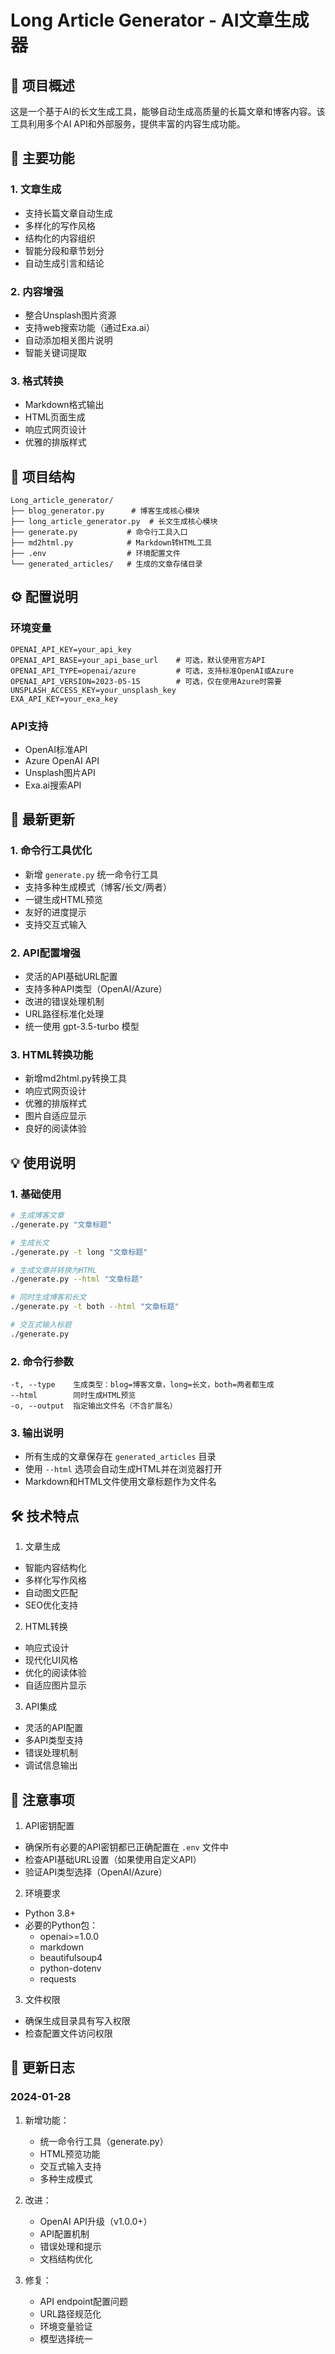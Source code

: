 # Long Article Generator - AI文章生成器

## 🌟 项目概述

这是一个基于AI的长文生成工具，能够自动生成高质量的长篇文章和博客内容。该工具利用多个AI API和外部服务，提供丰富的内容生成功能。

## 🔧 主要功能

### 1. 文章生成
- 支持长篇文章自动生成
- 多样化的写作风格
- 结构化的内容组织
- 智能分段和章节划分
- 自动生成引言和结论

### 2. 内容增强
- 整合Unsplash图片资源
- 支持web搜索功能（通过Exa.ai）
- 自动添加相关图片说明
- 智能关键词提取

### 3. 格式转换
- Markdown格式输出
- HTML页面生成
- 响应式网页设计
- 优雅的排版样式

## 📁 项目结构

```
Long_article_generator/
├── blog_generator.py      # 博客生成核心模块
├── long_article_generator.py  # 长文生成核心模块
├── generate.py           # 命令行工具入口
├── md2html.py            # Markdown转HTML工具
├── .env                  # 环境配置文件
└── generated_articles/   # 生成的文章存储目录
```

## ⚙️ 配置说明

### 环境变量
```
OPENAI_API_KEY=your_api_key
OPENAI_API_BASE=your_api_base_url    # 可选，默认使用官方API
OPENAI_API_TYPE=openai/azure         # 可选，支持标准OpenAI或Azure
OPENAI_API_VERSION=2023-05-15        # 可选，仅在使用Azure时需要
UNSPLASH_ACCESS_KEY=your_unsplash_key
EXA_API_KEY=your_exa_key
```

### API支持
- OpenAI标准API
- Azure OpenAI API
- Unsplash图片API
- Exa.ai搜索API

## 🚀 最新更新

### 1. 命令行工具优化
- 新增 `generate.py` 统一命令行工具
- 支持多种生成模式（博客/长文/两者）
- 一键生成HTML预览
- 友好的进度提示
- 支持交互式输入

### 2. API配置增强
- 灵活的API基础URL配置
- 支持多种API类型（OpenAI/Azure）
- 改进的错误处理机制
- URL路径标准化处理
- 统一使用 gpt-3.5-turbo 模型

### 3. HTML转换功能
- 新增md2html.py转换工具
- 响应式网页设计
- 优雅的排版样式
- 图片自适应显示
- 良好的阅读体验

## 💡 使用说明

### 1. 基础使用
```bash
# 生成博客文章
./generate.py "文章标题"

# 生成长文
./generate.py -t long "文章标题"

# 生成文章并转换为HTML
./generate.py --html "文章标题"

# 同时生成博客和长文
./generate.py -t both --html "文章标题"

# 交互式输入标题
./generate.py
```

### 2. 命令行参数
```
-t, --type    生成类型：blog=博客文章，long=长文，both=两者都生成
--html        同时生成HTML预览
-o, --output  指定输出文件名（不含扩展名）
```

### 3. 输出说明
- 所有生成的文章保存在 `generated_articles` 目录
- 使用 `--html` 选项会自动生成HTML并在浏览器打开
- Markdown和HTML文件使用文章标题作为文件名

## 🛠 技术特点

1. 文章生成
- 智能内容结构化
- 多样化写作风格
- 自动图文匹配
- SEO优化支持

2. HTML转换
- 响应式设计
- 现代化UI风格
- 优化的阅读体验
- 自适应图片显示

3. API集成
- 灵活的API配置
- 多API类型支持
- 错误处理机制
- 调试信息输出

## 📝 注意事项

1. API密钥配置
- 确保所有必要的API密钥都已正确配置在 `.env` 文件中
- 检查API基础URL设置（如果使用自定义API）
- 验证API类型选择（OpenAI/Azure）

2. 环境要求
- Python 3.8+
- 必要的Python包：
  - openai>=1.0.0
  - markdown
  - beautifulsoup4
  - python-dotenv
  - requests

3. 文件权限
- 确保生成目录具有写入权限
- 检查配置文件访问权限

## 🔄 更新日志

### 2024-01-28
1. 新增功能：
   - 统一命令行工具（generate.py）
   - HTML预览功能
   - 交互式输入支持
   - 多种生成模式

2. 改进：
   - OpenAI API升级（v1.0.0+）
   - API配置机制
   - 错误处理和提示
   - 文档结构优化

3. 修复：
   - API endpoint配置问题
   - URL路径规范化
   - 环境变量验证
   - 模型选择统一
